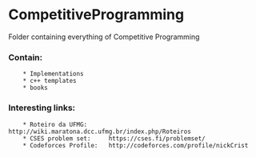 # CompetitiveProgramming

Folder containing everything of Competitive Programming

### Contain:<br/>
        * Implementations
        * c++ templates
        * books

### Interesting links:<br>
        * Roteiro da UFMG:      http://wiki.maratona.dcc.ufmg.br/index.php/Roteiros
        * CSES problem set:     https://cses.fi/problemset/
        * Codeforces Profile:   http://codeforces.com/profile/nickCrist
